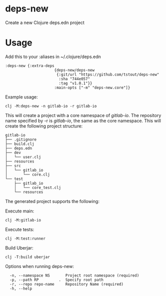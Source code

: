 # deps-new
Create a new Clojure deps.edn project

# Usage
Add this to your :aliases in ~/.clojure/deps.edn
```
:deps-new {:extra-deps
                      {deps-new/deps-new
                       {:git/url "https://github.com/tstout/deps-new"
                        :sha "744e057"
                        :tag "v1.0.1"}}
                      :main-opts ["-m" "deps-new.core"]}
```
Example usage:
```
clj -M:deps-new -n gitlab-io -r gitlab-io
```
This will create a project with a core namespace of _gitlab-io_. The repository name specified by -r
is _gitlab-io_, the same as the core namespace. This will create the following project structure:
```
gitlab-io
├── .gitignore
├── build.clj
├── deps.edn
├── dev
│   └── user.clj
├── resources
├── src
│   └── gitlab_io
│       └── core.clj
└── test
    ├── gitlab_io
    │   └── core_test.clj
    └── resources
```

The generated project supports the following:

Execute main:
```
clj -M:gitlab-io
```

Execute tests:
```
clj -M:test:runner
```

Build Uberjar:
```
clj -T:build uberjar
```

Options when running deps-new:
```
  -n, --namespace NS       Project root namespace (required)
  -p, --path RP         .  Specify root path
  -r, --repo repo-name     Repository Name (required)
  -h, --help
```
